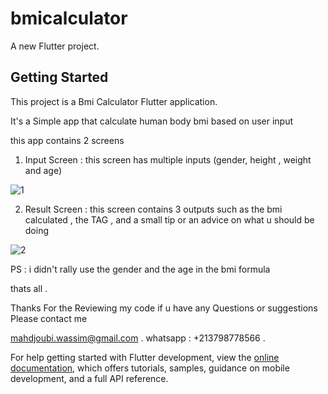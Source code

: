 # bmicalculator

A new Flutter project.

## Getting Started

This project is a  Bmi Calculator Flutter application.

It's a Simple app that calculate human body bmi based on user input 

this app contains 2 screens 

1. Input Screen : 
 this screen has multiple inputs (gender, height , weight and age) 
 
![1](https://user-images.githubusercontent.com/71595632/203564384-d79391f0-f890-4d9b-98fe-6e72bc0b0466.png)


2. Result Screen : 
 this screen contains 3 outputs such as the bmi calculated , the TAG , and a small tip or an advice on what u should be doing 
 
![2](https://user-images.githubusercontent.com/71595632/203564739-bbb490ea-228d-4232-8317-b9379649dd45.png)


PS : i didn't rally use the gender and the age in the bmi formula 

thats all .

Thanks For the Reviewing my code 
if u have any Questions or suggestions 
Please contact me 

mahdjoubi.wassim@gmail.com . 
whatsapp : +213798778566 .

For help getting started with Flutter development, view the
[online documentation](https://docs.flutter.dev/), which offers tutorials,
samples, guidance on mobile development, and a full API reference.
